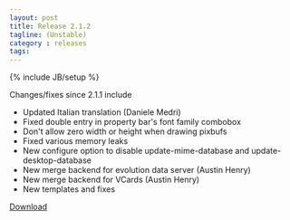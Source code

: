 ```yaml
---
layout: post
title: Release 2.1.2
tagline: (Unstable)
category : releases
tags:
---
```

{% include JB/setup %}

Changes/fixes since 2.1.1 include

- Updated Italian translation (Daniele Medri)
- Fixed double entry in property bar's font family combobox
- Don't allow zero width or height when drawing pixbufs
- Fixed various memory leaks
- New configure option to disable update-mime-database and update-desktop-database
- New merge backend for evolution data server (Austin Henry)
- New merge backend for VCards (Austin Henry)
- New templates and fixes

[Download](/pages/download.html)
